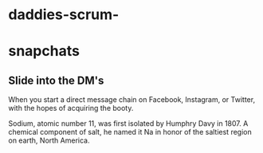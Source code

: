 # daddies-scrum-

# snapchats
## Slide into the DM's 

When you start a direct message chain on Facebook, Instagram, or Twitter, with the hopes of acquiring the booty.

Sodium, atomic number 11, was first isolated by Humphry Davy in 1807. A chemical component of salt, he named it Na in honor of the saltiest region on earth, North America.